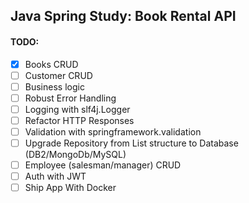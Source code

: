 ## Java Spring Study: Book Rental API
#### TODO:
- [X] Books CRUD
- [ ] Customer CRUD
- [ ] Business logic
- [ ] Robust Error Handling
- [ ] Logging with slf4j.Logger
- [ ] Refactor HTTP Responses
- [ ] Validation with springframework.validation
- [ ] Upgrade Repository from List structure to Database (DB2/MongoDb/MySQL)
- [ ] Employee (salesman/manager) CRUD
- [ ] Auth with JWT
- [ ] Ship App With Docker
